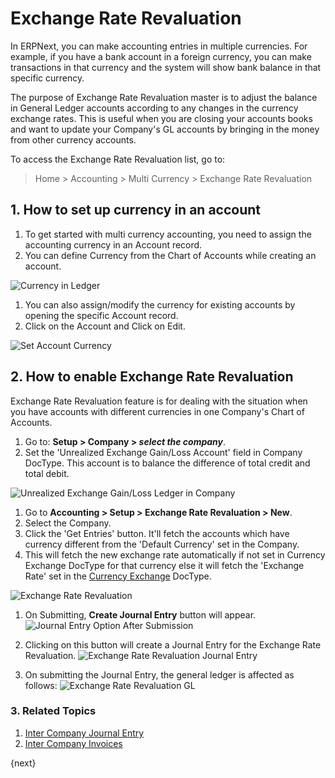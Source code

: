 <!-- add-breadcrumbs -->
# Exchange Rate Revaluation

In ERPNext, you can make accounting entries in multiple currencies. For example, if you have a bank account in a foreign currency, you can make transactions in that currency and the system will show bank balance in that specific currency.

The purpose of Exchange Rate Revaluation master is to adjust the balance in General Ledger accounts according to any changes in the currency exchange rates. This is useful when you are closing your accounts books and want to update your Company's GL accounts by bringing in the money from other currency accounts.

To access the Exchange Rate Revaluation list, go to:
> Home > Accounting > Multi Currency > Exchange Rate Revaluation

## 1. How to set up currency in an account

1. To get started with multi currency accounting, you need to assign the accounting currency in an Account record.
1. You can define Currency from the Chart of Accounts while creating an account.

 ![Currency in Ledger](/docs/v13/assets/img/accounts/currency-in-ledger.png)

1. You can also assign/modify the currency for existing accounts by opening the specific Account record.
1. Click on the Account and Click on Edit.

 ![Set Account Currency](/docs/v13/assets/img/accounts/update-currency-in-ledger.png)

## 2. How to enable Exchange Rate Revaluation

Exchange Rate Revaluation feature is for dealing with the situation when you have accounts with different currencies in one Company's Chart of Accounts.

1. Go to: **Setup > Company > *select the company***.
1. Set the 'Unrealized Exchange Gain/Loss Account' field in Company DocType. This account is to balance the difference of total credit and total debit.

 ![Unrealized Exchange Gain/Loss Ledger in Company](/docs/v13/assets/img/accounts/unrealized-exchange-gain-loss-ledger-in-company.png)

1. Go to **Accounting > Setup > Exchange Rate Revaluation > New**.
1. Select the Company.
1. Click the 'Get Entries' button. It'll fetch the accounts which have currency different from the 'Default Currency' set in the Company.
1. This will fetch the new exchange rate automatically if not set in Currency Exchange DocType for that currency else it will fetch the 'Exchange Rate' set in the [Currency Exchange](/docs/v13/user/manual/en/accounts/currency-exchange) DocType.
 <img class="screenshot" alt="Exchange Rate Revaluation"   src="{{docs_base_url}}/v13/assets/img/accounts/exchange-rate-revaluation.png">


1. On Submitting, **Create Journal Entry** button will appear.
![Journal Entry Option After Submission](/docs/v13/assets/img/accounts/exchange-rate-revaluation-submit.png)


1. Clicking on this button will create a Journal Entry for the Exchange Rate Revaluation.
![Exchange Rate Revaluation Journal Entry](/docs/v13/assets/img/accounts/exchange-rate-revaluation-journal-entry.png)


1. On submitting the Journal Entry, the general ledger is affected as follows:
![Exchange Rate Revaluation GL](/docs/v13/assets/img/accounts/exchange-rate-revaluation-gl.png)


### 3. Related Topics
1. [Inter Company Journal Entry](/docs/v13/user/manual/en/accounts/inter-company-journal-entry)
1. [Inter Company Invoices](/docs/v13/user/manual/en/accounts/inter-company-invoices)

{next}
